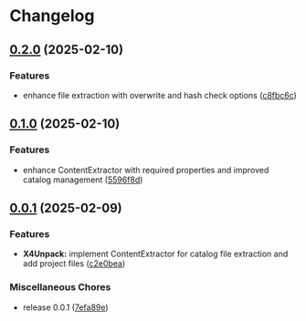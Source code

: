 # Changelog

## [0.2.0](https://github.com/chemodun/X4-UniverseEditor/compare/X4Unpack@v0.1.0...X4Unpack@v0.2.0) (2025-02-10)


### Features

* enhance file extraction with overwrite and hash check options ([c8fbc6c](https://github.com/chemodun/X4-UniverseEditor/commit/c8fbc6cfb1128025558ad95d166f6faa45bef533))

## [0.1.0](https://github.com/chemodun/X4-UniverseEditor/compare/X4Unpack@v0.0.1...X4Unpack@v0.1.0) (2025-02-10)


### Features

* enhance ContentExtractor with required properties and improved catalog management ([5596f8d](https://github.com/chemodun/X4-UniverseEditor/commit/5596f8d498d528e410dadff372d10f73fff0c618))

## [0.0.1](https://github.com/chemodun/X4-UniverseEditor/compare/X4Unpack-v0.0.1...X4Unpack@v0.0.1) (2025-02-09)


### Features

* **X4Unpack:** implement ContentExtractor for catalog file extraction and add project files ([c2e0bea](https://github.com/chemodun/X4-UniverseEditor/commit/c2e0beaac7e4f04ab3ecb9b85f2201e10c379039))


### Miscellaneous Chores

* release 0.0.1 ([7efa89e](https://github.com/chemodun/X4-UniverseEditor/commit/7efa89e5fefe14be0435dd40d1539eaee93c5070))
